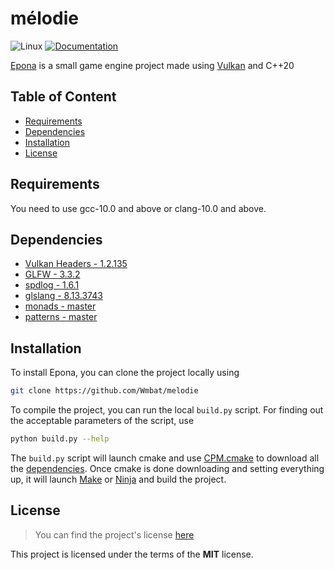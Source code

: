 # mélodie

![Linux](https://github.com/Wmbat/melodie/workflows/Linux/badge.svg)
[![Documentation](https://codedocs.xyz/Wmbat/melodie.svg)](https://codedocs.xyz/Wmbat/melodie/)

[Epona](https://github.com/Wmbat/Epona) is a small game engine project made using
[Vulkan](https://www.khronos.org/vulkan/) and C++20

## Table of Content
* [Requirements](#requirements)
* [Dependencies](#dependencies)
* [Installation](#installation)
* [License](#license)

## Requirements

You need to use gcc-10.0 and above or clang-10.0 and above.

## Dependencies

* [Vulkan Headers - 1.2.135](https://github.com/KhronosGroup/Vulkan-Headers)
* [GLFW - 3.3.2](https://github.com/glfw/glfw)
* [spdlog - 1.6.1](https://github.com/gabime/spdlog)
* [glslang - 8.13.3743](https://github.com/KhronosGroup/glslang)
* [monads - master](https://github.com/Wmbat/monads)
* [patterns - master](https://github.com/mpark/patterns)

## Installation

To install Epona, you can clone the project locally using 
```sh
git clone https://github.com/Wmbat/melodie
```

To compile the project, you can run the local `build.py` script. For finding out the acceptable 
parameters of the script, use 
```sh
python build.py --help
```
The `build.py` script will launch cmake and use 
[CPM.cmake](https://github.com/TheLartians/CPM.cmake) to download all the 
[dependencies](#dependencies). Once cmake is done downloading and setting everything up, it will 
launch [Make](https://www.gnu.org/software/make/) or [Ninja](https://ninja-build.org/) and build 
the project.

## License

> You can find the project's license [here](https://github.com/Wmbat/melodie/blob/master/LICENSE)

This project is licensed under the terms of the **MIT** license.
